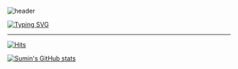 <!-- Header Waving -->
![header](https://capsule-render.vercel.app/api?type=waving&color=gradient&height=164)

<!-- Header Typing Text -->
[![Typing SVG](https://readme-typing-svg.demolab.com?font=Alkatra&weight=500&size=48&duration=4000&pause=500&color=2189FF&center=true&vCenter=true&random=true&width=1024&height=128&lines=Welcome+to+Sumin's+GitHub!+%F0%9F%91%8B)](https://git.io/typing-svg)

---

[![Hits](https://hits.seeyoufarm.com/api/count/incr/badge.svg?url=https%3A%2F%2Fgithub.com%2Fkr-st2lla&count_bg=%23F29494&title_bg=%232F2E2E&icon=github.svg&icon_color=%23FFFFFF&title=GitHub&edge_flat=false)](https://hits.seeyoufarm.com)

[![Sumin's GitHub stats](https://github-readme-stats.vercel.app/api?username=kr-st2lla&theme=radical&hide_border=true&count_private=true)](https://github.com/kr-st2lla?tab=repositories)
